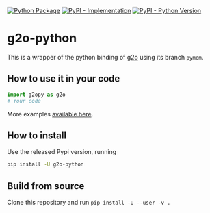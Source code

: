 [![Python Package](https://github.com/miquelmassot/g2o-python/actions/workflows/python-package.yml/badge.svg)](https://github.com/miquelmassot/g2o-python/actions/workflows/python-package.yml)
[![PyPI - Implementation](https://img.shields.io/pypi/v/g2o-python)](https://pypi.org/project/g2o-python/)
[![PyPI - Python Version](https://img.shields.io/pypi/pyversions/g2o-python)](https://pypi.org/project/g2o-python/)


# g2o-python

This is a wrapper of the python binding of [g2o](https://github.com/RainerKuemmerle/g2o) using its branch `pymem`.

## How to use it in your code

```python
import g2opy as g2o
# Your code

```

More examples [available here](https://github.com/RainerKuemmerle/g2o/tree/pymem/python/examples).


## How to install
Use the released Pypi version, running
```bash
pip install -U g2o-python
```

## Build from source

Clone this repository and run `pip install -U --user -v .`
